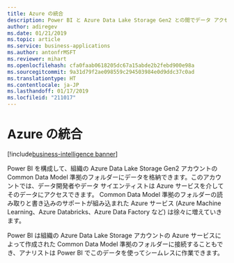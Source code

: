 ```yaml
---
title: Azure の統合
description: Power BI と Azure Data Lake Storage Gen2 との間でデータ アクセスを統合することによる、ロール間でのコラボレーション
author: adiregev
ms.date: 01/21/2019
ms.topic: article
ms.service: business-applications
ms.author: antonfrMSFT
ms.reviewer: mihart
ms.openlocfilehash: cfa0faab0618205dc67a15abde2b2febd900e98a
ms.sourcegitcommit: 9a31d79f2ae098559c294503984e0d9ddc37c0ad
ms.translationtype: HT
ms.contentlocale: ja-JP
ms.lasthandoff: 01/17/2019
ms.locfileid: "211017"
---
```

# <a name="azure-integration"></a>Azure の統合
[!include[business-intelligence banner](../../../includes/business-intelligence.md)]

Power BI を構成して、組織の Azure Data Lake Storage Gen2 アカウントの Common Data Model 準拠のフォルダーにデータを格納できます。このアカウントでは、データ開発者やデータ サイエンティストは Azure サービスを介してそのデータにアクセスできます。 Common Data Model 準拠のフォルダーの読み取りと書き込みのサポートが組み込まれた Azure サービス (Azure Machine Learning、Azure Databricks、Azure Data Factory など) は徐々に増えていきます。

Power BI は組織の Azure Data Lake Storage アカウントの Azure サービスによって作成された Common Data Model 準拠のフォルダーに接続することもでき、アナリストは Power BI でこのデータを使ってシームレスに作業できます。
